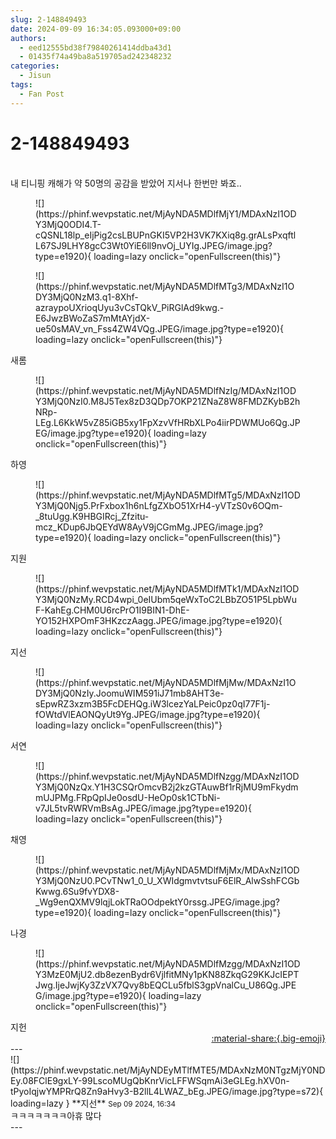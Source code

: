 ```yaml
---
slug: 2-148849493
date: 2024-09-09 16:34:05.093000+09:00
authors:
  - eed12555bd38f79840261414ddba43d1
  - 01435f74a49ba8a519705ad242348232
categories:
  - Jisun
tags:
  - Fan Post
---
```


# 2-148849493

<div class="post-container" markdown="1">
<div class="content-container md-sidebar__scrollwrap" markdown="1">

<br>내 티니핑 캐해가 약 50명의 공감을 받았어 지서나 한번만 봐죠..
<figure markdown="1">
![](https://phinf.wevpstatic.net/MjAyNDA5MDlfMjY1/MDAxNzI1ODY3MjQ0ODI4.T-cQSNL18lp_eIjPig2csLBUPnGKI5VP2H3VK7KXiq8g.grALsPxqftlL67SJ9LHY8gcC3Wt0YiE6ll9nvOj_UYIg.JPEG/image.jpg?type=e1920){ loading=lazy onclick="openFullscreen(this)"}
</figure>

<figure markdown="1">
![](https://phinf.wevpstatic.net/MjAyNDA5MDlfMTg3/MDAxNzI1ODY3MjQ0NzM3.q1-8Xhf-azraypoUXrioqUyu3vCsTQkV_PiRGlAd9kwg.-E6JwzBWoZaS7mMtAYjdX-ue50sMAV_vn_Fss4ZW4VQg.JPEG/image.jpg?type=e1920){ loading=lazy onclick="openFullscreen(this)"}
</figure>
새롬
<figure markdown="1">
![](https://phinf.wevpstatic.net/MjAyNDA5MDlfNzIg/MDAxNzI1ODY3MjQ0NzI0.M8J5Tex8zD3QDp7OKP21ZNaZ8W8FMDZKybB2hNRp-LEg.L6KkW5vZ85iGB5xy1FpXzvVfHRbXLPo4iirPDWMUo6Qg.JPEG/image.jpg?type=e1920){ loading=lazy onclick="openFullscreen(this)"}
</figure>
하영
<figure markdown="1">
![](https://phinf.wevpstatic.net/MjAyNDA5MDlfMTg5/MDAxNzI1ODY3MjQ0Njg5.PrFxbox1h6nLfgZXbO51XrH4-yVTzS0v6OQm-_8tuUgg.K9HBGIRcj_Zfzitu-mcz_KDup6JbQEYdW8AyV9jCGmMg.JPEG/image.jpg?type=e1920){ loading=lazy onclick="openFullscreen(this)"}
</figure>
지원
<figure markdown="1">
![](https://phinf.wevpstatic.net/MjAyNDA5MDlfMTk1/MDAxNzI1ODY3MjQ0NzMy.RCD4wpi_0eIUbm5qeWxToC2LBbZO51P5LpbWuF-KahEg.CHM0U6rcPrO1I9BIN1-DhE-YO152HXPOmF3HKzczAagg.JPEG/image.jpg?type=e1920){ loading=lazy onclick="openFullscreen(this)"}
</figure>
지선
<figure markdown="1">
![](https://phinf.wevpstatic.net/MjAyNDA5MDlfMjMw/MDAxNzI1ODY3MjQ0NzIy.JoomuWIM591iJ71mb8AHT3e-sEpwRZ3xzm3B5FcDEHQg.iW3lcezYaLPeic0pz0qI77F1j-fOWtdVlEAONQyUt9Yg.JPEG/image.jpg?type=e1920){ loading=lazy onclick="openFullscreen(this)"}
</figure>
서연
<figure markdown="1">
![](https://phinf.wevpstatic.net/MjAyNDA5MDlfNzgg/MDAxNzI1ODY3MjQ0NzQx.Y1H3CSQrOmcvB2j2kzGTAuwBf1rRjMU9mFkydmmUJPMg.FRpQpIJe0osdU-HeOp0sk1CTbNi-v7JL5tvRWRVmBsAg.JPEG/image.jpg?type=e1920){ loading=lazy onclick="openFullscreen(this)"}
</figure>
채영
<figure markdown="1">
![](https://phinf.wevpstatic.net/MjAyNDA5MDlfMjMx/MDAxNzI1ODY3MjQ0NzU0.PCvTNw1_0_U_XWIdgmvtvtsuF6ElR_AlwSshFCGbKwwg.6Su9fvYDX8-_Wg9enQXMV9lqjLokTRaOOdpektY0rssg.JPEG/image.jpg?type=e1920){ loading=lazy onclick="openFullscreen(this)"}
</figure>
나경
<figure markdown="1">
![](https://phinf.wevpstatic.net/MjAyNDA5MDlfMzgg/MDAxNzI1ODY3MzE0MjU2.db8ezenBydr6VjlfitMNy1pKN88ZkqG29KKJcIEPTJwg.IjeJwjKy3ZzVX7Qvy8bEQCLu5fblS3gpVnalCu_U86Qg.JPEG/image.jpg?type=e1920){ loading=lazy onclick="openFullscreen(this)"}
</figure>
지헌

</div>
</div>

<div style="text-align: right;" markdown="1">
<a href="https://weverse.io/fromis9/fanpost/2-148849493" style="text-align: right;">:material-share:{.big-emoji}</a>
</div>
---

<div class="comments-container md-sidebar__scrollwrap" markdown="1">
<div class="comment" markdown="1">
<div class='id-container' markdown="1">
![](https://phinf.wevpstatic.net/MjAyNDEyMTlfMTE5/MDAxNzM0NTgzMjY0NDEy.08FClE9gxLY-99LscoMUgQbKnrVicLFFWSqmAi3eGLEg.hXV0n-tPyoIqjwYMPRrQ8Zn9aHvy3-B2llL4LWAZ_bEg.JPEG/image.jpg?type=s72){ loading=lazy }
**<span class="artist">지선</span>** <small>Sep 09 2024, 16:34</small><br>
</div>
<div class='comment-body' markdown="1">
ㅋㅋㅋㅋㅋㅋㅋ아휴 많다
</div>
</div>
</div>
---
